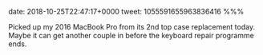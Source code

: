 date: 2018-10-25T22:47:17+0000
tweet: 1055591655963836416
%%%

Picked up my 2016 MacBook Pro from its 2nd top case replacement today. Maybe it can get another couple in before the keyboard repair programme ends.

